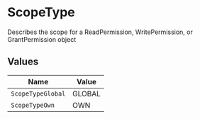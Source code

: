 # ScopeType

Describes the scope for a ReadPermission, WritePermission, or GrantPermission object


## Values

| Name              | Value             |
| ----------------- | ----------------- |
| `ScopeTypeGlobal` | GLOBAL            |
| `ScopeTypeOwn`    | OWN               |
